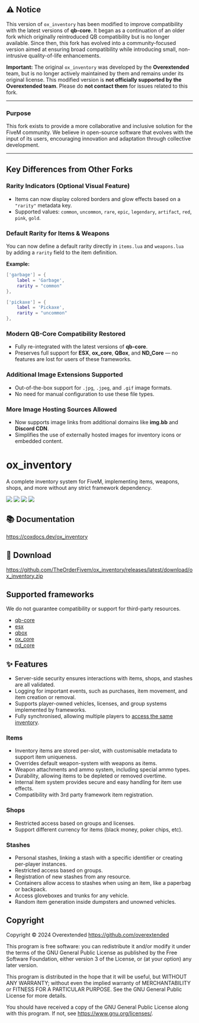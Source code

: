 ## ⚠️ Notice

This version of `ox_inventory` has been modified to improve compatibility with the latest versions of **qb-core**. It began as a continuation of an older fork which originally reintroduced QB compatibility but is no longer available. Since then, this fork has evolved into a community-focused version aimed at ensuring broad compatibility while introducing small, non-intrusive quality-of-life enhancements.

**Important:**
The original `ox_inventory` was developed by the **Overextended** team, but is no longer actively maintained by them and remains under its original license.
This modified version is **not officially supported by the Overextended team**.
Please do **not contact them** for issues related to this fork.

---

### Purpose

This fork exists to provide a more collaborative and inclusive solution for the FiveM community. We believe in open-source software that evolves with the input of its users, encouraging innovation and adaptation through collective development.

---

## Key Differences from Other Forks

### Rarity Indicators (Optional Visual Feature)

* Items can now display colored borders and glow effects based on a `"rarity"` metadata key.
* Supported values: `common`, `uncommon`, `rare`, `epic`, `legendary`, `artifact`, `red`, `pink`, `gold`.

### Default Rarity for Items & Weapons

You can now define a default rarity directly in `items.lua` and `weapons.lua`  
by adding a `rarity` field to the item definition.

**Example:**

```lua
['garbage'] = {
    label = 'Garbage',
    rarity = "common"
},

['pickaxe'] = {
    label = 'Pickaxe',
    rarity = "uncommon"
},
```

### Modern QB-Core Compatibility Restored

* Fully re-integrated with the latest versions of **qb-core**.
* Preserves full support for **ESX**, **ox\_core**, **QBox**, and **ND\_Core** — no features are lost for users of these frameworks.

### Additional Image Extensions Supported

* Out-of-the-box support for `.jpg`, `.jpeg`, and `.gif` image formats.
* No need for manual configuration to use these file types.

### More Image Hosting Sources Allowed

* Now supports image links from additional domains like **img.bb** and **Discord CDN**.
* Simplifies the use of externally hosted images for inventory icons or embedded content.


# ox_inventory

A complete inventory system for FiveM, implementing items, weapons, shops, and more without any strict framework dependency.

![](https://img.shields.io/github/downloads/TheOrderFivem/ox_inventory/total?logo=github)
![](https://img.shields.io/github/downloads/TheOrderFivem/ox_inventory/latest/total?logo=github)
![](https://img.shields.io/github/contributors/TheOrderFivem/ox_inventory?logo=github)
![](https://img.shields.io/github/v/release/TheOrderFivem/ox_inventory?logo=github)

## 📚 Documentation

https://coxdocs.dev/ox_inventory

## 💾 Download

https://github.com/TheOrderFivem/ox_inventory/releases/latest/download/ox_inventory.zip

## Supported frameworks

We do not guarantee compatibility or support for third-party resources.

- [qb-core](https://github.com/qbcore-framework/qb-core)
- [esx](https://github.com/esx-framework/esx_core)
- [qbox](https://github.com/Qbox-project/qbx_core)
- [ox_core](https://github.com/communityox/ox_core)
- [nd_core](https://github.com/ND-Framework/ND_Core)

## ✨ Features

- Server-side security ensures interactions with items, shops, and stashes are all validated.
- Logging for important events, such as purchases, item movement, and item creation or removal.
- Supports player-owned vehicles, licenses, and group systems implemented by frameworks.
- Fully synchronised, allowing multiple players to [access the same inventory](https://user-images.githubusercontent.com/65407488/230926091-c0033732-d293-48c9-9d62-6f6ae0a8a488.mp4).

### Items

- Inventory items are stored per-slot, with customisable metadata to support item uniqueness.
- Overrides default weapon-system with weapons as items.
- Weapon attachments and ammo system, including special ammo types.
- Durability, allowing items to be depleted or removed overtime.
- Internal item system provides secure and easy handling for item use effects.
- Compatibility with 3rd party framework item registration.

### Shops

- Restricted access based on groups and licenses.
- Support different currency for items (black money, poker chips, etc).

### Stashes

- Personal stashes, linking a stash with a specific identifier or creating per-player instances.
- Restricted access based on groups.
- Registration of new stashes from any resource.
- Containers allow access to stashes when using an item, like a paperbag or backpack.
- Access gloveboxes and trunks for any vehicle.
- Random item generation inside dumpsters and unowned vehicles.

## Copyright

Copyright © 2024 Overextended <https://github.com/overextended>

This program is free software: you can redistribute it and/or modify it under the terms of the GNU General Public License as published by the Free Software Foundation, either version 3 of the License, or (at your option) any later version.

This program is distributed in the hope that it will be useful, but WITHOUT ANY WARRANTY; without even the implied warranty of MERCHANTABILITY or FITNESS FOR A PARTICULAR PURPOSE. See the GNU General Public License for more details.

You should have received a copy of the GNU General Public License along with this program. If not, see <https://www.gnu.org/licenses/>.
